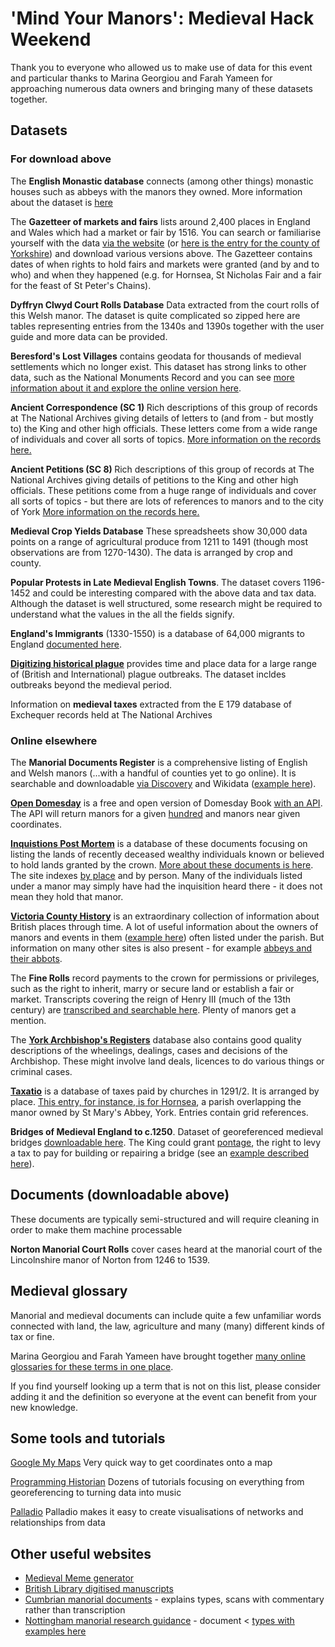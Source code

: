# 'Mind Your Manors': Medieval Hack Weekend

Thank you to everyone who allowed us to make use of data for this event and particular thanks to Marina Georgiou and Farah Yameen for approaching numerous data owners and bringing many of these datasets together.

## Datasets

### For download above

The <strong>English Monastic database</strong> connects (among other things) monastic houses such as abbeys with the manors they owned. More information about the dataset is <a href="https://www.ucl.ac.uk/library/digital-collections/collections/monastic">here</a>

The <strong> Gazetteer of markets and fairs</a></strong> lists around 2,400 places in England and Wales which had a market or fair by 1516. You can search or familiarise yourself with the data <a href="https://archives.history.ac.uk/gazetteer/gazweb2.html">via the website</a> (or <a href="https://archives.history.ac.uk/gazetteer/gazweb2.html">here is the entry for the county of Yorkshire</a>) and download various versions above. The Gazetteer contains dates of when rights to hold fairs and markets were granted (and by and to who) and when they happened (e.g. for Hornsea, St Nicholas Fair and a fair for the feast of St Peter's Chains).

<strong>Dyffryn Clwyd Court Rolls Database</strong> Data extracted from the court rolls of this Welsh manor. The dataset is quite complicated so zipped here are tables representing entries from the 1340s and 1390s together with the user guide and more data can be provided.

<strong>Beresford's Lost Villages</strong> contains geodata for thousands of medieval settlements which no longer exist. This dataset has strong links to other data, such as the National Monuments Record and you can see <a href="http://www.dmvhull.org/textpage.cfm?id=27">more information about it and explore the online version here</a>.

<strong> Ancient Correspondence (SC 1) </strong> Rich descriptions of this group of records at The National Archives giving details of letters to (and from - but mostly to) the King and other high officials. These letters come from a wide range of individuals and cover all sorts of topics. <a href="https://discovery.nationalarchives.gov.uk/details/r/C13526">More information on the records here.</a>

<strong> Ancient Petitions (SC 8) </strong> Rich descriptions of this group of records at The National Archives giving details of petitions to the King and other high officials. These petitions come from a huge range of individuals and cover all sorts of topics - but there are lots of references to manors and to the city of York <a href="https://discovery.nationalarchives.gov.uk/details/r/C13526">More information on the records here.</a>

<strong>Medieval Crop Yields Database</strong> These spreadsheets show 30,000 data points on a range of agricultural produce from 1211 to 1491 (though most observations are from 1270-1430). The data is arranged by crop and county.

<strong>Popular Protests in Late Medieval English Towns</strong>. The dataset covers 1196-1452 and could be interesting compared with the above data and tax data. Although the dataset is well structured, some research might be required to understand what the values in the all the fields signify.

<strong>England's Immigrants</strong> (1330-1550) is a database of 64,000 migrants to England <a href="https://www.englandsimmigrants.com/">documented here</a>.

<strong><a href="https://www.envidat.ch/dataset/digitizing-historical-plague">Digitizing historical plague</a></strong> provides time and place data for a large range of (British and International) plague outbreaks. The dataset incldes outbreaks beyond the medieval period.

Information on <strong>medieval taxes</strong> extracted from the E 179 database of Exchequer records held at The National Archives

### Online elsewhere

The <strong>Manorial Documents Register</strong> is a comprehensive listing of English and Welsh manors (...with a handful of counties yet to go online). It is searchable and downloadable <a href="https://discovery.nationalarchives.gov.uk/manor-search">via Discovery</a> and Wikidata (<a href="https://www.wikidata.org/wiki/Q105779874">example here</a>).

<strong><a href="https://opendomesday.org/">Open Domesday</a></strong> is a free and open version of Domesday Book <a href="https://www.opendomesday.org./api">with an API</a>. The API will return manors for a given <a href="https://en.wikipedia.org/wiki/Hundred_(county_division)">hundred</a> and manors near given coordinates.

<strong><a href="https://inquisitionspostmortem.ac.uk">Inquistions Post Mortem</a></strong> is a database of these documents focusing on listing the lands of recently deceased wealthy individuals known or believed to hold lands granted by the crown. <a href="https://www.nationalarchives.gov.uk/help-with-your-research/research-guides/inquisitions-post-mortem">More about these documents is here</a>. The site indexes <a href="https://inquisitionspostmortem.ac.uk/view/place/52650">by place</a> and by person. Many of the individuals listed under a manor may simply have had the inquisition heard there - it does not mean they hold that manor.

<strong><a href="https://www.british-history.ac.uk/search/series/vch">Victoria County History</a></strong> is an extraordinary collection of information about British places through time. A lot of useful information about the owners of manors and events in them (<a href="https://wwww.british-history.ac.uk/vch/warks/vol4/pp126-131">example here</a>) often listed under the parish. But information on many other sites is also present - for example <a href="https://www.british-history.ac.uk/vch/yorks/vol3/pp107-112">abbeys and their abbots</a>.

The <strong>Fine Rolls</strong> record payments to the crown for permissions or privileges, such as the right to inherit, marry or secure land or establish a fair or market. Transcripts covering the reign of Henry III (much of the 13th century) are <a href="https://finerollshenry3.org.uk/home.html">transcribed and searchable here</a>. Plenty of manors get a mention.

The <strong><a href="https://archbishopsregisters.york.ac.uk/home_page/index">York Archbishop's Registers</a></strong> database also contains good quality descriptions of the wheelings, dealings, cases and decisions of the Archbishop. These might involve land deals, licences to do various things or criminal cases.

<strong><a href="https://www.dhi.ac.uk/taxatio/forms">Taxatio</a></strong> is a database of taxes paid by churches in 1291/2. It is arranged by place. <a href="https://www.dhi.ac.uk/taxatio/benkey?benkey=YK.ER.HL.27">This entry, for instance, is for Hornsea</a>, a parish overlapping the manor owned by St Mary's Abbey, York. Entries contain grid references.

<strong>Bridges of Medieval England to c.1250</strong>. Dataset of georeferenced medieval bridges <a href="https://archaeologydataservice.ac.uk/archives/view/medbridges_lt_2019/downloads.cfm?archive=GIS">downloadable here</a>. The King could grant <a href="https://en.wikipedia.org/wiki/Pontage">pontage</a>, the right to levy a tax to pay for building or repairing a bridge (see an <a href="https://discovery.nationalarchives.gov.uk/details/r/C12217085">example described here</a>).
  
## Documents (downloadable above)

These documents are typically semi-structured and will require cleaning in order to make them machine processable

<strong>Norton Manorial Court Rolls</strong> cover cases heard at the manorial court of the Lincolnshire manor of Norton from 1246 to 1539.

## Medieval glossary

Manorial and medieval documents can include quite a few unfamiliar words connected with land, the law, agriculture and many (many) different kinds of tax or fine.

Marina Georgiou and Farah Yameen have brought together <a href="https://docs.google.com/spreadsheets/d/1lo3pZFdwqrZQ28yydLNOe7__xlUz6RlxO9KxvhB0NOY/edit?usp=sharing">many online glossaries for these terms in one place</a>.

If you find yourself looking up a term that is not on this list, please consider adding it and the definition so everyone at the event can benefit from your new knowledge.

## Some tools and tutorials

<a href="https://www.google.co.uk/maps/about/mymaps/">Google My Maps</a>
Very quick way to get coordinates onto a map

<a href="https://programminghistorian.org/en/lessons/">Programming Historian</a>
Dozens of tutorials focusing on everything from georeferencing to turning data into music

<a href="https://hdlab.stanford.edu/palladio/">Palladio</a>
Palladio makes it easy to create visualisations of networks and relationships from data

## Other useful websites

- <a href="https://www.medievalmemes.org/">Medieval Meme generator</a>
- <a href="https://www.bl.uk/manuscripts/">British Library digitised manuscripts</a>
- <a href="https://www.lancaster.ac.uk/fass/projects/manorialrecords/">Cumbrian manorial documents</a> - explains types, scans with commentary rather than transcription
- <a href="https://www.nottingham.ac.uk/manuscriptsandspecialcollections/researchguidance/manorial/introduction.aspx">Nottingham manorial research guidance</a> - document < <a href="https://www.nottingham.ac.uk/manuscriptsandspecialcollections/researchguidance/manorial/types.aspx">types with examples here</a>
